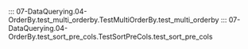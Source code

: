 ::: 07-DataQuerying.04-OrderBy.test_multi_orderby.TestMultiOrderBy.test_multi_orderby
::: 07-DataQuerying.04-OrderBy.test_sort_pre_cols.TestSortPreCols.test_sort_pre_cols
